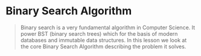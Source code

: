 # Binary Search Algorithm
> Binary search is a very fundamental algorithm in Computer Science. It power BST (binary search trees) which for the basis of modern databases and immutable data structures. In this lesson we look at the core Binary Search Algorithm describing the problem it solves.

